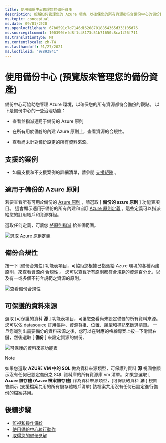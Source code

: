 ```yaml
---
title: 使用備份中心管理您的備份資產
description: 瞭解如何管理您的 Azure 環境，以確保您的所有資源都符合備份中心的備份觀點。
ms.topic: conceptual
ms.date: 09/01/2020
ms.openlocfilehash: 67b0591c7d7146d162687018854365d338105d76
ms.sourcegitcommit: 100390fefd8f1c48173c51b71650c8ca1b26f711
ms.translationtype: MT
ms.contentlocale: zh-TW
ms.lasthandoff: 01/27/2021
ms.locfileid: "98893841"
---
```

# <a name="govern-your-backup-estate-using-backup-center-preview"></a>使用備份中心 (預覽版來管理您的備份資產) 

備份中心可協助您管理 Azure 環境，以確保您的所有資源都符合備份的觀點。 以下是備份中心的一些治理功能：

* 查看並指派適用于備份的 Azure 原則

* 在所有用於備份的內建 Azure 原則上，查看資源的合規性。

* 查看尚未針對備份設定的所有資料來源。

## <a name="supported-scenarios"></a>支援的案例

* 如需支援和不支援案例的詳細清單，請參閱 [支援矩陣](backup-center-support-matrix.md) 。

## <a name="azure-policies-for-backup"></a>適用于備份的 Azure 原則

若要查看所有可用於備份的 [Azure 原則](../governance/policy/overview.md) ，請選取 [ **備份的 azure 原則** ] 功能表項目。 這會顯示適用于備份的所有內建和自訂 [Azure 原則定義](policy-reference.md) ，這些定義可以指派給您的訂用帳戶和資源群組。

選取任何定義，可讓您 [將原則指派](../governance/policy/tutorials/create-and-manage.md#assign-a-policy) 給某個範圍。

![選取 Azure 原則定義](./media/backup-center-govern-environment/azure-policy-definitions.png)

## <a name="backup-compliance"></a>備份合規性

按一下 [備份合規性] 功能表項目，可協助您根據已指派給 Azure 環境的各種內建原則，來查看資源的 [合規性](../governance/policy/how-to/get-compliance-data.md) 。 您可以查看所有原則都符合規範的資源百分比，以及有一或多個不符合規範之資源的原則。

![查看備份合規性](./media/backup-center-govern-environment/azure-policy-compliance.png)

## <a name="protectable-datasources"></a>可保護的資料來源

選取 [可保護的資料 **源** ] 功能表項目，可讓您查看尚未設定備份的所有資料來源。 您可以依 datasource 訂用帳戶、資源群組、位置、類型和標記來篩選清單。 一旦您識別出需要備份的資料來源之後，您可以在對應的格線專案上按一下滑鼠右鍵，然後選取 [ **備份** ] 來設定資源的備份。

![可保護的資料來源功能表](./media/backup-center-govern-environment/protectable-datasources.png)

> [!NOTE]
> 如果您選取 **AZURE VM 中的 SQL** 做為資料來源類型，可保護的資料 **源** 視圖會顯示沒有任何已設定備份之 SQL 資料庫的所有資源庫 vm 清單。
> 如果您選取 [ **Azure 儲存體 (Azure 檔案儲存體)** 作為資料來源類型，[可保護的資料 **源** ] 視圖會顯示 (支援檔案共用的所有儲存體帳戶清單) 該檔案共用沒有任何已設定進行備份的檔案共用。


## <a name="next-steps"></a>後續步驟

* [監視和操作備份](backup-center-monitor-operate.md)
* [使用備份中心執行動作](backup-center-actions.md)
* [取得您的備份見解](backup-center-obtain-insights.md)
